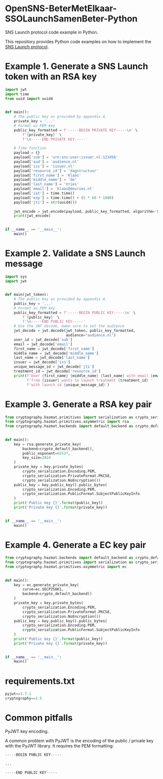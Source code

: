 # OpenSNS-BeterMetElkaar-SSOLaunchSamenBeter-Python

SNS Launch protocol code example in Python.

This repository provides Python code examples on how to implement the [SNS Launch protocol](https://github.com/GidsOpenStandaarden/OpenSNS-BeterMetElkaar-SSOLaunchSamenBeter-Protocol).

# Example 1. Generate a SNS Launch token with an RSA key

```python
import jwt
import time
from uuid import uuid4
 
 
def main():
    # The public key as provided by appendix A.
    private_key = '...'
    # Format as PEM key
    public_key_formatted = f'-----BEGIN PRIVATE KEY-----\n' \
        f'{private_key}' \
        f'\n-----END PRIVATE KEY-----'
 
    # Time function
    payload = {}
    payload['sub'] = 'urn:sns:user:issuer.nl:123456'
    payload['aud'] = 'audience.nl'
    payload['iss'] = 'issuer.nl'
    payload['resource_id'] = 'dagstructuur'
    payload['first_name'] = 'Klaas'
    payload['middle_name'] = 'de'
    payload['last_name'] = 'Vries'
    payload['email'] = 'klaas@devries.nl'
    payload['iat'] = time.time()
    payload['exp'] = time.time() + (5 * 60 * 1000)
    payload['jti'] = str(uuid4())
 
    jwt_encode = jwt.encode(payload, public_key_formatted, algorithm='RS256').decode('utf8')
    print(jwt_encode)
 
 
if __name__ == '__main__':
    main()
```

# Example 2. Validate a SNS Launch message

```python
import sys
import jwt
 
 
def main(jwt_token):
    # The public key as provided by appendix A.
    public_key = '...'
    # Format as PEM key
    public_key_formatted = f'-----BEGIN PUBLIC KEY-----\n' \
        f'{public_key}' \
        f'\n-----END PUBLIC KEY-----'
    # Use the JWT decode, make sure to set the audience
    jwt_decode = jwt.decode(jwt_token, public_key_formatted,
                            audience="audience.nl")
    user_id = jwt_decode['sub']
    email = jwt_decode['email']
    first_name = jwt_decode['first_name']
    middle_name = jwt_decode['middle_name']
    last_name = jwt_decode['last_name']
    issuer = jwt_decode['iss']
    unique_message_id = jwt_decode['jti']
    treatment_id = jwt_decode['resource_id']
    print(f'User {first_name} {middle_name} {last_name} with email {email} '
          f'from {issuer} wants to launch treatment {treatment_id} '
          f'with launch id {unique_message_id}')
```

# Example 3. Generate a RSA key pair

```python
from cryptography.hazmat.primitives import serialization as crypto_serialization
from cryptography.hazmat.primitives.asymmetric import rsa
from cryptography.hazmat.backends import default_backend as crypto_default_backend
 
 
def main():
    key = rsa.generate_private_key(
        backend=crypto_default_backend(),
        public_exponent=65537,
        key_size=2024
    )
    private_key = key.private_bytes(
        crypto_serialization.Encoding.PEM,
        crypto_serialization.PrivateFormat.PKCS8,
        crypto_serialization.NoEncryption())
    public_key = key.public_key().public_bytes(
        crypto_serialization.Encoding.PEM,
        crypto_serialization.PublicFormat.SubjectPublicKeyInfo
    )
    print('Public key {}'.format(public_key))
    print('Private key {}'.format(private_key))
 
 
if __name__ == '__main__':
    main()
```

# Example 4. Generate a EC key pair

```python
from cryptography.hazmat.backends import default_backend as crypto_default_backend
from cryptography.hazmat.primitives import serialization as crypto_serialization
from cryptography.hazmat.primitives.asymmetric import ec
 
 
def main():
    key = ec.generate_private_key(
        curve=ec.SECP256K1,
        backend=crypto_default_backend()
    )
    private_key = key.private_bytes(
        crypto_serialization.Encoding.PEM,
        crypto_serialization.PrivateFormat.PKCS8,
        crypto_serialization.NoEncryption())
    public_key = key.public_key().public_bytes(
        crypto_serialization.Encoding.PEM,
        crypto_serialization.PublicFormat.SubjectPublicKeyInfo
    )
    print('Public key {}'.format(public_key))
    print('Private key {}'.format(private_key))
 
 
if __name__ == '__main__':
    main()
```

# requirements.txt

```python
pyjwt==1.7.1
cryptography==2.5
```

# Common pitfalls
PyJWT key encoding.

A common problem with PyJWT is the encoding of the public / private key with the PyJWT library. It requires the PEM formatting:

```python
-----BEGIN PUBLIC KEY-----
 
...
 
-----END PUBLIC KEY-----
```
